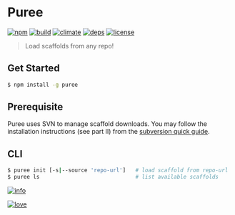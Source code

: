# Puree

[![npm][npm]][npm-url]
[![build][build]][build-url]
[![climate][climate]][climate-url]
[![deps][deps]][deps-url]
[![license][license]][license-url]

> Load scaffolds from any repo!

## Get Started

```bash
$ npm install -g puree
```

## Prerequisite

Puree uses SVN to manage scaffold downloads. You may follow the installation instructions (see part II) from the [subversion quick guide](http://svn.apache.org/repos/asf/subversion/trunk/INSTALL).

## CLI

```bash
$ puree init [-s|--source 'repo-url']   # load scaffold from repo-url
$ puree ls                              # list available scaffolds
```

[![info][info]][info-url]

[![love][love]][love-url]


[npm]: https://badge.fury.io/js/puree.svg
[npm-url]: https://www.npmjs.com/package/puree

[build]: https://travis-ci.org/bbmoz/puree.svg
[build-url]: https://travis-ci.org/bbmoz/puree

[climate]: https://codeclimate.com/github/bbmoz/puree/badges/gpa.svg
[climate-url]: https://codeclimate.com/github/bbmoz/puree

[deps]: https://dependencyci.com/github/bbmoz/puree/badge
[deps-url]: https://dependencyci.com/github/bbmoz/puree

[license]: https://img.shields.io/badge/license-MIT-blue.svg
[license-url]: https://github.com/bbmoz/puree/blob/master/LICENSE

[info]: https://nodei.co/npm/puree.png?compact=true
[info-url]: https://www.npmjs.com/package/puree

[love]: http://forthebadge.com/images/badges/built-with-love.svg
[love-url]: https://github.com/bbmoz/puree
